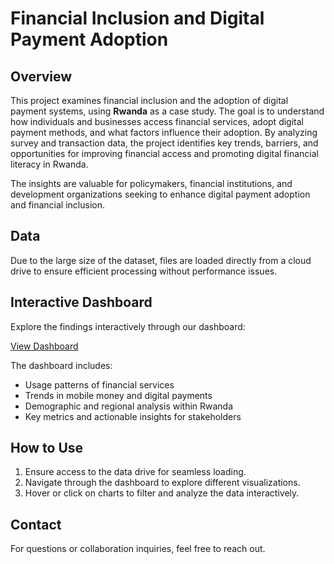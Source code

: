 # Financial Inclusion and Digital Payment Adoption 

## Overview
This project examines financial inclusion and the adoption of digital payment systems, using **Rwanda** as a case study. The goal is to understand how individuals and businesses access financial services, adopt digital payment methods, and what factors influence their adoption. By analyzing survey and transaction data, the project identifies key trends, barriers, and opportunities for improving financial access and promoting digital financial literacy in Rwanda.

The insights are valuable for policymakers, financial institutions, and development organizations seeking to enhance digital payment adoption and financial inclusion.

## Data
Due to the large size of the dataset, files are loaded directly from a cloud drive to ensure efficient processing without performance issues.

## Interactive Dashboard
Explore the findings interactively through our dashboard:

[View Dashboard](https://financial-inclusion-and-digital-payment-0i7l.onrender.com/)

The dashboard includes:
- Usage patterns of financial services
- Trends in mobile money and digital payments
- Demographic and regional analysis within Rwanda
- Key metrics and actionable insights for stakeholders

## How to Use
1. Ensure access to the data drive for seamless loading.
2. Navigate through the dashboard to explore different visualizations.
3. Hover or click on charts to filter and analyze the data interactively.

## Contact
For questions or collaboration inquiries, feel free to reach out.
